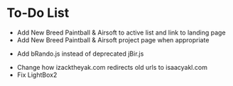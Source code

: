 # To-Do List

- Add New Breed Paintball & Airsoft to active list and link to landing page
- Add New Breed Paintball & Airsoft project page when appropriate

* Add bRando.js instead of deprecated jBir.js

- Change how izacktheyak.com redirects old urls to isaacyakl.com
- Fix LightBox2
